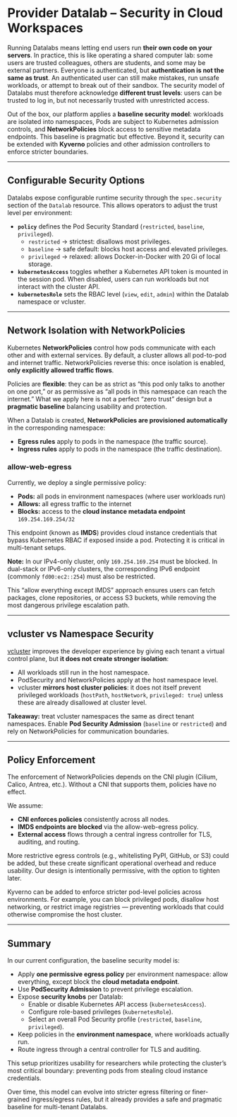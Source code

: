 # Provider Datalab – Security in Cloud Workspaces

Running Datalabs means letting end users run **their own code on your servers**. In practice, this is like operating a shared computer lab: some users are trusted colleagues, others are students, and some may be external partners. Everyone is authenticated, but **authentication is not the same as trust**. An authenticated user can still make mistakes, run unsafe workloads, or attempt to break out of their sandbox. The security model of Datalabs must therefore acknowledge **different trust levels**: users can be trusted to log in, but not necessarily trusted with unrestricted access.

Out of the box, our platform applies a **baseline security model**: workloads are isolated into namespaces, Pods are subject to Kubernetes admission controls, and **NetworkPolicies** block access to sensitive metadata endpoints. This baseline is pragmatic but effective. Beyond it, security can be extended with **Kyverno** policies and other admission controllers to enforce stricter boundaries.

---

## Configurable Security Options

Datalabs expose configurable runtime security through the `spec.security` section of the `Datalab` resource. This allows operators to adjust the trust level per environment:

- **`policy`** defines the Pod Security Standard (`restricted`, `baseline`, `privileged`).  
  - `restricted` → strictest: disallows most privileges.  
  - `baseline` → safe default: blocks host access and elevated privileges.  
  - `privileged` → relaxed: allows Docker-in-Docker with 20 Gi of local storage.  
- **`kubernetesAccess`** toggles whether a Kubernetes API token is mounted in the session pod. When disabled, users can run workloads but not interact with the cluster API.  
- **`kubernetesRole`** sets the RBAC level (`view`, `edit`, `admin`) within the Datalab namespace or vcluster.

---

## Network Isolation with NetworkPolicies

Kubernetes **NetworkPolicies** control how pods communicate with each other and with external services. By default, a cluster allows all pod-to-pod and internet traffic. NetworkPolicies reverse this: once isolation is enabled, **only explicitly allowed traffic flows**.

Policies are **flexible**: they can be as strict as “this pod only talks to another on one port,” or as permissive as “all pods in this namespace can reach the internet.” What we apply here is not a perfect “zero trust” design but a **pragmatic baseline** balancing usability and protection.

When a Datalab is created, **NetworkPolicies are provisioned automatically** in the corresponding namespace:

- **Egress rules** apply to pods in the namespace (the traffic source).  
- **Ingress rules** apply to pods in the namespace (the traffic destination).  

### allow-web-egress

Currently, we deploy a single permissive policy:

- **Pods:** all pods in environment namespaces (where user workloads run)  
- **Allows:** all egress traffic to the internet  
- **Blocks:** access to the **cloud instance metadata endpoint** `169.254.169.254/32`  

This endpoint (known as **IMDS**) provides cloud instance credentials that bypass Kubernetes RBAC if exposed inside a pod. Protecting it is critical in multi-tenant setups.  

**Note:** In our IPv4-only cluster, only `169.254.169.254` must be blocked. In dual-stack or IPv6-only clusters, the corresponding IPv6 endpoint (commonly `fd00:ec2::254`) must also be restricted.

This “allow everything except IMDS” approach ensures users can fetch packages, clone repositories, or access S3 buckets, while removing the most dangerous privilege escalation path.

---

## vcluster vs Namespace Security

[vcluster](https://www.vcluster.com/) improves the developer experience by giving each tenant a virtual control plane, but **it does not create stronger isolation**:

- All workloads still run in the host namespace.  
- PodSecurity and NetworkPolicies apply at the host namespace level.  
- vcluster **mirrors host cluster policies**: it does not itself prevent privileged workloads (`hostPath`, `hostNetwork`, `privileged: true`) unless these are already disallowed at cluster level.  

**Takeaway:** treat vcluster namespaces the same as direct tenant namespaces. Enable **Pod Security Admission** (`baseline` or `restricted`) and rely on NetworkPolicies for communication boundaries.

---

## Policy Enforcement

The enforcement of NetworkPolicies depends on the CNI plugin (Cilium, Calico, Antrea, etc.). Without a CNI that supports them, policies have no effect.

We assume:

- **CNI enforces policies** consistently across all nodes.  
- **IMDS endpoints are blocked** via the allow-web-egress policy.  
- **External access** flows through a central ingress controller for TLS, auditing, and routing.  

More restrictive egress controls (e.g., whitelisting PyPI, GitHub, or S3) could be added, but these create significant operational overhead and reduce usability. Our design is intentionally permissive, with the option to tighten later.

Kyverno can be added to enforce stricter pod-level policies across environments. For example, you can block privileged pods, disallow host networking, or restrict image registries — preventing workloads that could otherwise compromise the host cluster.

---

## Summary

In our current configuration, the baseline security model is:

- Apply **one permissive egress policy** per environment namespace: allow everything, except block the **cloud metadata endpoint**.  
- Use **PodSecurity Admission** to prevent privilege escalation.  
- Expose **security knobs** per Datalab:  
  - Enable or disable Kubernetes API access (`kubernetesAccess`).  
  - Configure role-based privileges (`kubernetesRole`).  
  - Select an overall Pod Security profile (`restricted`, `baseline`, `privileged`).  
- Keep policies in the **environment namespace**, where workloads actually run.  
- Route ingress through a central controller for TLS and auditing.  

This setup prioritizes usability for researchers while protecting the cluster’s most critical boundary: preventing pods from stealing cloud instance credentials.  

Over time, this model can evolve into stricter egress filtering or finer-grained ingress/egress rules, but it already provides a safe and pragmatic baseline for multi-tenant Datalabs.
